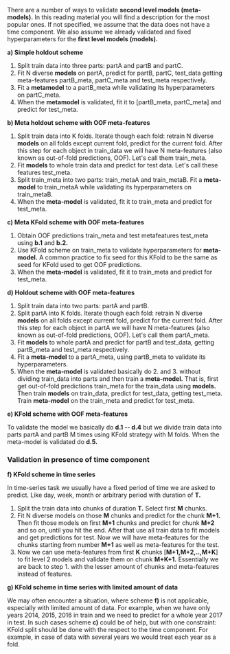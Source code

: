 There are a number of ways to validate **second level models (meta-models).** In this reading material you will find a description for the most popular ones. If not specified, we assume that the data does not have a time component. We also assume we already validated and fixed hyperparameters for the **first level models (models).**

**a) Simple holdout scheme**

1. Split train data into three parts: partA and partB and partC.
2. Fit N diverse **models** on partA, predict for partB, partC, test_data getting meta-features partB_meta, partC_meta and test_meta respectively.
3. Fit a **metamodel** to a partB_meta while validating its hyperparameters on partC_meta.
4. When the **metamodel** is validated, fit it to [partB_meta, partC_meta] and predict for test_meta.

**b) Meta holdout scheme with OOF meta-features**

1. Split train data into K folds. Iterate though each fold: retrain N diverse **models** on all folds except current fold, predict for the current fold. After this step for each object in train_data we will have N meta-features (also known as out-of-fold predictions, OOF). Let's call them train_meta.
2. Fit **models** to whole train data and predict for test data. Let's call these features test_meta.
3. Split train_meta into two parts: train_metaA and train_metaB. Fit a **meta-model** to train_metaA while validating its hyperparameters on train_metaB.
4. When the **meta-model** is validated, fit it to train_meta and predict for test_meta.

**c) Meta KFold scheme with OOF meta-features**

1. Obtain OOF predictions train_meta and test metafeatures test_meta using **b.1** and **b.2.**
2. Use KFold scheme on train_meta to validate hyperparameters for **meta-model.** A common practice to fix seed for this KFold to be the same as seed for KFold used to get OOF predictions.
3. When the **meta-model** is validated, fit it to train_meta and predict for test_meta.

**d) Holdout scheme with OOF meta-features**

1. Split train data into two parts: partA and partB.
2. Split partA into K folds. Iterate though each fold: retrain N diverse **models** on all folds except current fold, predict for the current fold. After this step for each object in partA we will have N meta-features (also known as out-of-fold predictions, OOF). Let's call them partA_meta.
3. Fit **models** to whole partA and predict for partB and test_data, getting partB_meta and test_meta respectively.
4. Fit a **meta-model** to a partA_meta, using partB_meta to validate its hyperparameters.
5. When the **meta-model** is validated basically do 2. and 3. without dividing train_data into parts and then train a **meta-model.** That is, first get out-of-fold predictions train_meta for the train_data using **models.** Then train **models** on train_data, predict for test_data, getting test_meta. Train **meta-model** on the train_meta and predict for test_meta.

**e) KFold scheme with OOF meta-features**

To validate the model we basically do **d.1 -- d.4** but we divide train data into parts partA and partB M times using KFold strategy with M folds.
When the meta-model is validated do **d.5.**

### Validation in presence of time component

**f) KFold scheme in time series**

In time-series task we usually have a fixed period of time we are asked to predict. Like day, week, month or arbitrary period with duration of **T.**

1. Split the train data into chunks of duration **T.** Select first **M** chunks.
2. Fit N diverse models on those **M** chunks and predict for the chunk **M+1.** Then fit those models on first **M+1** chunks and predict for chunk **M+2** and so on, until you hit the end. After that use all train data to fit models and get predictions for test. Now we will have meta-features for the chunks starting from number **M+1** as well as meta-features for the test.
3. Now we can use meta-features from first **K** chunks [**M+1,M+2,..,M+K**] to fit level 2 models and validate them on chunk **M+K+1.** Essentially we are back to step 1. with the lesser amount of chunks and meta-features instead of features.

**g) KFold scheme in time series with limited amount of data**

We may often encounter a situation, where scheme **f)** is not applicable, especially with limited amount of data. For example, when we have only years 2014, 2015, 2016 in train and we need to predict for a whole year 2017 in test. In such cases scheme **c)** could be of help, but with one constraint: KFold split should be done with the respect to the time component. For example, in case of data with several years we would treat each year as a fold.